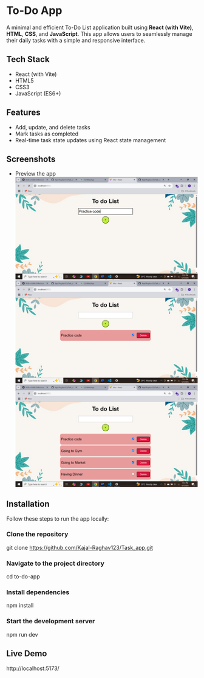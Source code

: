 # To-Do App
A minimal and efficient To-Do List application built using **React (with Vite)**, **HTML**, **CSS**, and **JavaScript**. This app allows users to seamlessly manage their daily tasks with a simple and responsive interface.

## Tech Stack
- React (with Vite)
- HTML5
- CSS3
- JavaScript (ES6+)

## Features
- Add, update, and delete tasks
- Mark tasks as completed
- Real-time task state updates using React state management
## Screenshots
- Preview the app
![Alt text](./public/ss1.png)
![Alt text](./public/ss2.png)
![Alt text](./public/ss3.png)
## Installation
Follow these steps to run the app locally:
### Clone the repository
git clone https://github.com/Kajal-Raghav123/Task_app.git
### Navigate to the project directory
cd to-do-app
### Install dependencies
npm install

### Start the development server
npm run dev

## Live Demo
http://localhost:5173/
